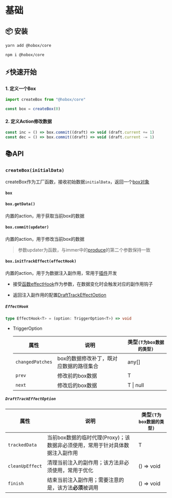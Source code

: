 # 基础

## 📦 安装

```bash
yarn add @hobox/core
```

```bash
npm i @hobox/core
```

## ⚡快速开始

#### 1. 定义一个Box
```ts
import createBox from "@hobox/core"

const box = createBox(0)
```
#### 2. 定义Action修改数据
```ts
const inc = () => box.commit((draft) => void (draft.current += 1)
const dec = () => box.commit((draft) => void (draft.current -= 1)
```

## 📚API

### ```createBox(initialData)```
createBox作为工厂函数，接收初始数据`initialData`，返回一个[box对象](#box)

####  ```box```

#### ```box.getData()```
内置的action，用于获取当前box的数据

#### ```box.commit(updater)```
内置的action，用于修改当前box的数据
> 参数updater为函数，与immer中的[produce](https://immerjs.github.io/immer/produce)的第二个参数保持一致

#### ```box.initTrackEffect(effectHook)```
内置的action，用于为数据注入副作用，常用于[插件](/advanced?id=🔩-插件)开发

+ 接受[函数effectHook](#effecthook)作为参数，在数据变化时会触发对应的副作用钩子

+ 返回注入副作用的配置[DraftTrackEffectOption](#drafttrackeffectoption)



##### ```EffectHook```
```ts
type EffectHook<T> = (option: TriggerOption<T>) => void
```
+ TriggerOption

  | 属性 | 说明 | 类型`(T为box数据的类型)` |
  | -- | -- | -- |
  | `changedPatches` | box的数据修改补丁，既对应数据的路径集合 | any[] |
  | `prev` | 修改前的box数据 | T |
  | `next` | 修改后的box数据 | T \| null |

##### ```DraftTrackEffectOption```

| 属性 | 说明 | 类型`(T为box数据的类型)` |
| -- | -- | -- |
| `trackedData` | 当前box数据的临时代理(Proxy)；该数据非必须使用，常用于针对具体数据注入副作用 | T |
| `cleanUpEffect` | 清理当前注入的副作用；该方法非必须使用，常用于优化 | () => void |
| `finish` | 结束当前注入副作用；需要注意的是，该方法**必须**被调用 | () => void |

